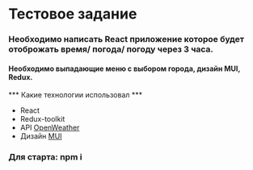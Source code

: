 # Тестовое задание 
### Необходимо написать React приложение которое будет отоброжать время/ погода/ погоду через 3 часа. 
#### Необходимо выпадающие меню с выбором города, дизайн MUI, Redux.

*** Какие технологии использовал ***
* React
* Redux-toolkit
* API <a href="https://openweathermap.org/">OpenWeather</a> 
* Дизайн <a href="https://mui.com/">MUI</a>



### Для старта:  npm i
